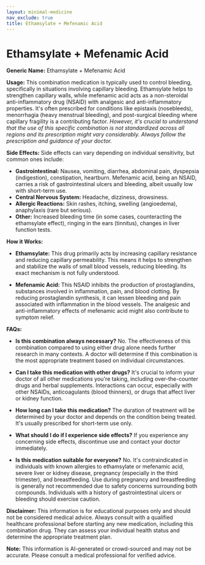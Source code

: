 ```yaml
---
layout: minimal-medicine
nav_exclude: true
title: Ethamsylate + Mefenamic Acid
---
```


# Ethamsylate + Mefenamic Acid

**Generic Name:** Ethamsylate + Mefenamic Acid

**Usage:** This combination medication is typically used to control bleeding, specifically in situations involving capillary bleeding.  Ethamsylate helps to strengthen capillary walls, while mefenamic acid acts as a non-steroidal anti-inflammatory drug (NSAID) with analgesic and anti-inflammatory properties.  It's often prescribed for conditions like epistaxis (nosebleeds), menorrhagia (heavy menstrual bleeding), and post-surgical bleeding where capillary fragility is a contributing factor.  *However, it's crucial to understand that the use of this specific combination is not standardized across all regions and its prescription might vary considerably.  Always follow the prescription and guidance of your doctor.*


**Side Effects:**  Side effects can vary depending on individual sensitivity, but common ones include:

* **Gastrointestinal:** Nausea, vomiting, diarrhea, abdominal pain, dyspepsia (indigestion), constipation, heartburn.  Mefenamic acid, being an NSAID, carries a risk of gastrointestinal ulcers and bleeding, albeit usually low with short-term use.
* **Central Nervous System:** Headache, dizziness, drowsiness.
* **Allergic Reactions:** Skin rashes, itching, swelling (angioedema), anaphylaxis (rare but serious).
* **Other:** Increased bleeding time (in some cases, counteracting the ethamsylate effect),  ringing in the ears (tinnitus), changes in liver function tests.


**How it Works:**

* **Ethamsylate:** This drug primarily acts by increasing capillary resistance and reducing capillary permeability.  This means it helps to strengthen and stabilize the walls of small blood vessels, reducing bleeding.  Its exact mechanism is not fully understood.

* **Mefenamic Acid:** This NSAID inhibits the production of prostaglandins, substances involved in inflammation, pain, and blood clotting. By reducing prostaglandin synthesis, it can lessen bleeding and pain associated with inflammation in the blood vessels.  The analgesic and anti-inflammatory effects of mefenamic acid might also contribute to symptom relief.


**FAQs:**

* **Is this combination always necessary?** No.  The effectiveness of this combination compared to using either drug alone needs further research in many contexts.  A doctor will determine if this combination is the most appropriate treatment based on individual circumstances.

* **Can I take this medication with other drugs?** It's crucial to inform your doctor of all other medications you're taking, including over-the-counter drugs and herbal supplements. Interactions can occur, especially with other NSAIDs, anticoagulants (blood thinners), or drugs that affect liver or kidney function.

* **How long can I take this medication?** The duration of treatment will be determined by your doctor and depends on the condition being treated.  It's usually prescribed for short-term use only.

* **What should I do if I experience side effects?**  If you experience any concerning side effects, discontinue use and contact your doctor immediately.

* **Is this medication suitable for everyone?**  No.  It's contraindicated in individuals with known allergies to ethamsylate or mefenamic acid, severe liver or kidney disease, pregnancy (especially in the third trimester), and breastfeeding.  Use during pregnancy and breastfeeding is generally not recommended due to safety concerns surrounding both compounds.  Individuals with a history of gastrointestinal ulcers or bleeding should exercise caution.


**Disclaimer:** This information is for educational purposes only and should not be considered medical advice.  Always consult with a qualified healthcare professional before starting any new medication, including this combination drug.  They can assess your individual health status and determine the appropriate treatment plan.


**Note:** This information is AI-generated or crowd-sourced and may not be accurate. Please consult a medical professional for verified advice.
